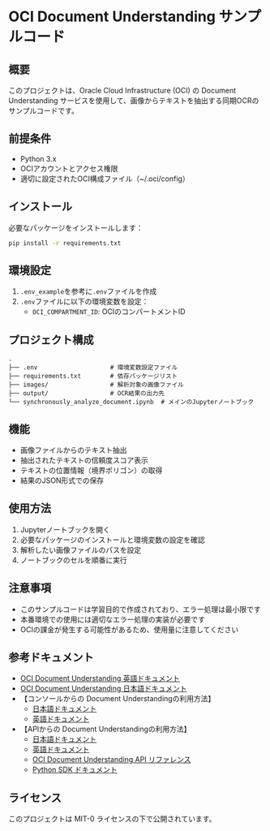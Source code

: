 # OCI Document Understanding サンプルコード

## 概要
このプロジェクトは、Oracle Cloud Infrastructure (OCI) の Document Understanding サービスを使用して、画像からテキストを抽出する同期OCRのサンプルコードです。

## 前提条件
- Python 3.x
- OCIアカウントとアクセス権限
- 適切に設定されたOCI構成ファイル（~/.oci/config）

## インストール
必要なパッケージをインストールします：

```bash
pip install -r requirements.txt
```

## 環境設定
1. `.env_example`を参考に`.env`ファイルを作成
2. `.env`ファイルに以下の環境変数を設定：
   - `OCI_COMPARTMENT_ID`: OCIのコンパートメントID

## プロジェクト構成
```
.
├── .env                    # 環境変数設定ファイル
├── requirements.txt        # 依存パッケージリスト
├── images/                 # 解析対象の画像ファイル
├── output/                 # OCR結果の出力先
└── synchronously_analyze_document.ipynb  # メインのJupyterノートブック
```

## 機能
- 画像ファイルからのテキスト抽出
- 抽出されたテキストの信頼度スコア表示
- テキストの位置情報（境界ポリゴン）の取得
- 結果のJSON形式での保存

## 使用方法
1. Jupyterノートブックを開く
2. 必要なパッケージのインストールと環境変数の設定を確認
3. 解析したい画像ファイルのパスを設定
4. ノートブックのセルを順番に実行

## 注意事項
- このサンプルコードは学習目的で作成されており、エラー処理は最小限です
- 本番環境での使用には適切なエラー処理の実装が必要です
- OCIの課金が発生する可能性があるため、使用量に注意してください

## 参考ドキュメント
- [OCI Document Understanding 英語ドキュメント](https://docs.oracle.com/en-us/iaas/Content/document-understanding/using/home.htm)
- [OCI Document Understanding 日本語ドキュメント](https://docs.oracle.com/ja-jp/iaas/Content/document-understanding/using/home.htm)
- 【コンソールからの Document Understandingの利用方法】
    - [日本語ドキュメント](https://docs.oracle.com/ja-jp/iaas/Content/document-understanding/using/pretrained-doc-using.htm#custom_model_using_console)
    - [英語ドキュメント](https://docs.oracle.com/en-us/iaas/Content/document-understanding/using/pretrained-doc-using.htm#custom_model_using_console)
- 【APIからの Document Understandingの利用方法】
    - [日本語ドキュメント](https://docs.oracle.com/ja-jp/iaas/Content/document-understanding/using/api_models.htm#api_models)
    - [英語ドキュメント](https://docs.oracle.com/en-us/iaas/Content/document-understanding/using/api_models.htm#api_models)
    - [OCI Document Understanding API リファレンス](https://docs.oracle.com/en-us/iaas/api/#/en/document-understanding/20221109/)
    - [Python SDK ドキュメント](https://docs.oracle.com/en-us/iaas/tools/python/latest/api/ai_document/client/oci.ai_document.AIServiceDocumentClient.html)

## ライセンス
このプロジェクトは MIT-0 ライセンスの下で公開されています。